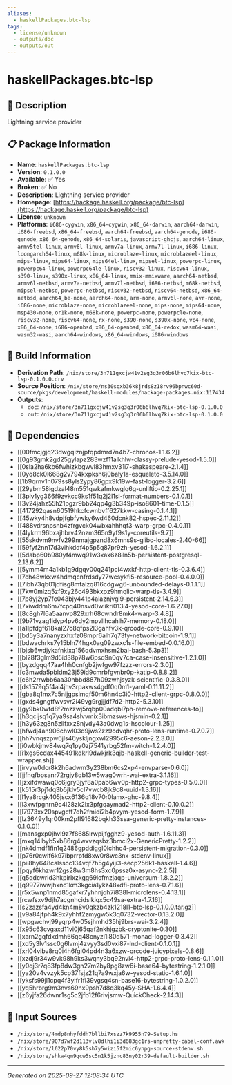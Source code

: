 ```yaml
---
aliases:
  - haskellPackages.btc-lsp
tags:
  - license/unknown
  - outputs/doc
  - outputs/out
---
```


# haskellPackages.btc-lsp

## 📝 Description

Lightning service provider

## 📋 Package Information

- **Name**: `haskellPackages.btc-lsp`
- **Version**: `0.1.0.0`
- **Available**: ✅ Yes
- **Broken**: ✅ No
- **Description**: Lightning service provider
- **Homepage**: [https://hackage.haskell.org/package/btc-lsp](https://hackage.haskell.org/package/btc-lsp)
- **License**: `unknown`
- **Platforms**: `i686-cygwin`, `x86_64-cygwin`, `x86_64-darwin`, `aarch64-darwin`, `i686-freebsd`, `x86_64-freebsd`, `aarch64-freebsd`, `aarch64-genode`, `i686-genode`, `x86_64-genode`, `x86_64-solaris`, `javascript-ghcjs`, `aarch64-linux`, `armv5tel-linux`, `armv6l-linux`, `armv7a-linux`, `armv7l-linux`, `i686-linux`, `loongarch64-linux`, `m68k-linux`, `microblaze-linux`, `microblazeel-linux`, `mips-linux`, `mips64-linux`, `mips64el-linux`, `mipsel-linux`, `powerpc-linux`, `powerpc64-linux`, `powerpc64le-linux`, `riscv32-linux`, `riscv64-linux`, `s390-linux`, `s390x-linux`, `x86_64-linux`, `mmix-mmixware`, `aarch64-netbsd`, `armv6l-netbsd`, `armv7a-netbsd`, `armv7l-netbsd`, `i686-netbsd`, `m68k-netbsd`, `mipsel-netbsd`, `powerpc-netbsd`, `riscv32-netbsd`, `riscv64-netbsd`, `x86_64-netbsd`, `aarch64_be-none`, `aarch64-none`, `arm-none`, `armv6l-none`, `avr-none`, `i686-none`, `microblaze-none`, `microblazeel-none`, `mips-none`, `mips64-none`, `msp430-none`, `or1k-none`, `m68k-none`, `powerpc-none`, `powerpcle-none`, `riscv32-none`, `riscv64-none`, `rx-none`, `s390-none`, `s390x-none`, `vc4-none`, `x86_64-none`, `i686-openbsd`, `x86_64-openbsd`, `x86_64-redox`, `wasm64-wasi`, `wasm32-wasi`, `aarch64-windows`, `x86_64-windows`, `i686-windows`

## 🔧 Build Information

- **Derivation Path**: `/nix/store/3n711gxcjw41v2sg3q3r06b6lhvq7kix-btc-lsp-0.1.0.0.drv`
- **Source Position**: `/nix/store/ns30sqxb36k8jrds8z18rv96bpnwc60d-source/pkgs/development/haskell-modules/hackage-packages.nix:117434`
- **Outputs**:
  - `doc`:  `/nix/store/3n711gxcjw41v2sg3q3r06b6lhvq7kix-btc-lsp-0.1.0.0`
  - `out`:  `/nix/store/3n711gxcjw41v2sg3q3r06b6lhvq7kix-btc-lsp-0.1.0.0`

## 🔗 Dependencies

- [[00fmcjgjq23dwgqiznjpfqpdmrd7n4b7-chronos-1.1.6.2]]
- [[0g93gmk2gd25gylapz283wzf11alkhlw-classy-prelude-yesod-1.5.0]]
- [[0sla2ha6kb6fwhizkbgwvl83hmxv31i7-shakespeare-2.1.4]]
- [[0yq8ck0l668g2v794kxpksh6j0baly1a-esqueleto-3.5.14.0]]
- [[1b9qrnv1h079ss8yls2ypy86gpx9k19w-fast-logger-3.2.6]]
- [[29ybm58igdzal48m551qwkafmkwglq6g-unliftio-0.2.25.1]]
- [[3plv1yg366f9zvkcc9ks1f51q2j2l1sl-format-numbers-0.1.0.1]]
- [[3v24jahz55h21pgzr9bb24qp4g3b349p-iso8601-time-0.1.5]]
- [[417292qasn60519hkcfcwnbvff627kkw-casing-0.1.4.1]]
- [[45wky4h8vdpjfgbfywky6wd460dcnk82-hspec-2.11.12]]
- [[488vdrsnpsnb4zfrgvck04wbxahhhqf3-warp-grpc-0.4.0.1]]
- [[4lykrm96bxajhbrv42nzm365n9yf9s1y-coreutils-9.7]]
- [[55skdvm9nvfv299nmajgpznd8x6mns9s-glibc-locales-2.40-66]]
- [[59fyf2nn17d3vihkddf4p5p5q87pr9zh-yesod-1.6.2.1]]
- [[5dabp60b980yf4mwq91w3xax6z8iln5b-persistent-postgresql-2.13.6.2]]
- [[5ymm4m4a1kb1g9dgqv00q241pci4wxkf-http-client-tls-0.3.6.4]]
- [[7ch48wkxw4hdmqcnfrdsdy77wcsykfi5-resource-pool-0.4.0.0]]
- [[7ibh73qb01jdfisg8mfalzq816cdgwg6-unbounded-delays-0.1.1.1]]
- [[7kw0mlzq5zf9xy26c493bkxpz9hmqlic-warp-tls-3.4.9]]
- [[7p8yj2yp7fc043bjy441p4aiaznjvgi9-persistent-2.14.6.3]]
- [[7xiwddm6m7fcpq40nsvd0wiikri013i4-yesod-core-1.6.27.0]]
- [[8c8gh7l6a5aanvp829xrh68cwndr8mk4-warp-3.4.8]]
- [[9b71vzag1idyp4pv6dy2mpvllhcahlh7-memory-0.18.0]]
- [[a1lpfdgf618kal27c8qfps2l3gahfv3k-qrcode-core-0.9.10]]
- [[bd5y3a7nanyzxhxfz08mpr6alh7q73fy-network-bitcoin-1.9.1]]
- [[bdwachrks7y15bln74hgx0ag09zwxc1s-file-embed-0.0.16.0]]
- [[bjsb6wdjykafnkixq156qdvmxhsm2bai-bash-5.3p3]]
- [[bl28f3glm9d5id38p78w6psq9n0qv7ca-case-insensitive-1.2.1.0]]
- [[byzdgqq47aa4hh0cnfgb2jwfgw97fzzz-errors-2.3.0]]
- [[c3mwda5pbldm23j59id9cmrbfgvnbr0p-katip-0.8.8.2]]
- [[c6h2rrwbb6aa30hbbd887h09zwhjsyzk-scientific-0.3.8.0]]
- [[ds1579q5f4ai4jhv3rpakws4gdf0q0m1-yaml-0.11.11.2]]
- [[gba8q1mx7c5nijgpslmqf50m6hn4c3i0-http2-client-grpc-0.8.0.0]]
- [[gxds4gngffwvsvr2i49vg9rgjjjdf7d2-http2-5.3.10]]
- [[gy9bk0wfd8f2mzzwj5rqbp00adqbl7ph-remove-references-to]]
- [[h3qcijsq1q7ya9sa4slvvmix3ibmzsws-hjsmin-0.2.1]]
- [[h3y63zg8n5zllfxxz8njvdy43a0dwg1s-hscolour-1.25]]
- [[hfwdj4an906chwl03d9jws2zz9cdvqhr-proto-lens-runtime-0.7.0.7]]
- [[hh7vnqszpw6jls46yskljngxwl2995c6-aeson-2.2.3.0]]
- [[i0wbkjmv84wq7q1py0zj7541yrbg52fm-witch-1.2.4.0]]
- [[i1xgs6cdax445491kdkrl9dwkjrk3qjb-haskell-generic-builder-test-wrapper.sh]]
- [[irvyw0dcr8k2h6adwm3y238bm6cs2xp4-envparse-0.6.0]]
- [[jjfnqfbpsanr72rgjy8qb13w5wag0wrh-wai-extra-3.1.16]]
- [[jzxifdwawq0c6jgry3jyf8a0pab6wv0p-http2-grpc-types-0.5.0.0]]
- [[k515r3pj1dq3b5jklv5cl7vwcb8jk9c8-uuid-1.3.16]]
- [[l1ya8rcgk405jscx6136q18v70r0lamx-ghc-9.8.4]]
- [[l3xwfpgnrn9c4l28zk2lx3pfgqaymad2-http2-client-0.10.0.2]]
- [[l7973xx20spvgcff7dh2fmidi2b4pvym-yesod-form-1.7.9]]
- [[lz3649y1qr00km2pfl91682bqkh33ssa-generic-pretty-instances-0.1.0.0]]
- [[mansgxp0jhvl9z7f8685lrwpijfgghz9-yesod-auth-1.6.11.3]]
- [[mxq14lbyb5xb86rg4wxvzqsbz3bmci2x-GenericPretty-1.2.2]]
- [[nk4dmdf1fin1q2486gpddiggl0lchhc4-persistent-migration-0.3.0]]
- [[p76r0cwlf6k97ibprrpfd8xw0r8wc3nx-stdenv-linux]]
- [[pii8hy648calsscc134vqf7h5g4yiji3-secp256k1-haskell-1.4.6]]
- [[pqyf6khzwr12gs28w3m8hs3xc0pssz0x-async-2.2.5]]
- [[q5qdcwrid3hkpirlxzkgg69icfmzjaqp-universum-1.8.2.2]]
- [[q9977iwwjhxnc1km3kgcia1ykz48xdfi-proto-lens-0.7.1.6]]
- [[r5x5wnp1nmd85gafkr7yhhnjqh7i838l-microlens-0.4.13.1]]
- [[rcwfsxv9djh7acgnhcidslkiqx5c49sa-extra-1.7.16]]
- [[s2zazsfa4yd4kn4m8v0qkzb4zk1218l1-btc-lsp-0.1.0.0.tar.gz]]
- [[v9a84jfph4k9x7yhhf2zmygw5k3q0732-vector-0.13.2.0]]
- [[wpgwchvj99yqrp4w05sjhmhd35hj9brs-wai-3.2.4]]
- [[x95c63cvgaxd11vi0j65qaf2nkhjgzbk-cryptonite-0.30]]
- [[xarn2gqfdxdmh66qq48cnyzi1i80d571-monad-logger-0.3.42]]
- [[xd5y3lv1ssc0g6lvmj4zvyy3sd0vxi87-lnd-client-0.1.0.1]]
- [[xrl04vibv8rq0i4h6fgi04pd4n3a6xzw-qrcode-juicypixels-0.8.6]]
- [[xzdj9r34w9vk98h9ks3wqny3bq92nvi4-http2-grpc-proto-lens-0.1.1.0]]
- [[y0qj3r7q83fp8dw3gn27m2by8pg8zw6i-base64-bytestring-1.2.1.0]]
- [[ya20v4vvzyk5cp37fsjz21q7a9wxja6w-yesod-static-1.6.1.0]]
- [[yksfs99jl1cpq4f3ylfr1fl39vgsq4sn-base16-bytestring-1.0.2.0]]
- [[yq5hrbrg9m3nvs69nx9psh7d8q3kq45y-SHA-1.6.4.4]]
- [[z6yjfa26dwnr1sg5c2jfb12f6rivjsmw-QuickCheck-2.14.3]]

## 📁 Input Sources

- `/nix/store/4mdp8nhyfddh7bllbi7xszz7k9955n79-Setup.hs`
- `/nix/store/907d7wf2d113vlv8dlhi1i3d683gc1rs-unpretty-cabal-conf.awk`
- `/nix/store/l622p70vy8k5sh7y5wizi5f2mic6ynpg-source-stdenv.sh`
- `/nix/store/shkw4qm9qcw5sc5n1k5jznc83ny02r39-default-builder.sh`

---
*Generated on 2025-09-27 12:08:34 UTC*
